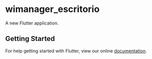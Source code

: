 # wimanager_escritorio

A new Flutter application.

## Getting Started

For help getting started with Flutter, view our online
[documentation](https://flutter.io/).
